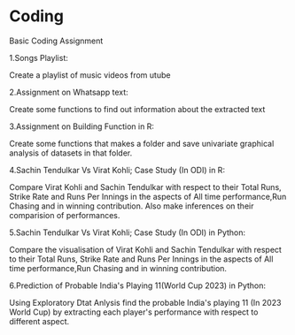 # Coding
Basic Coding Assignment

1.Songs Playlist:

Create a playlist of music videos from utube

2.Assignment on Whatsapp text:

Create some functions to find out information about the extracted text

3.Assignment on Building Function in R:

Create some functions that makes a folder and save univariate graphical analysis of datasets in that folder. 

4.Sachin Tendulkar Vs Virat Kohli; Case Study (In ODI) in R: 

Compare Virat Kohli and Sachin Tendulkar with respect to their Total Runs, Strike Rate and Runs Per Innings in the aspects of All time performance,Run Chasing and in winning contribution. Also make inferences on their comparision of performances.

5.Sachin Tendulkar Vs Virat Kohli; Case Study (In ODI) in Python: 

Compare the visualisation of Virat Kohli and Sachin Tendulkar with respect to their Total Runs, Strike Rate and Runs Per Innings in the aspects of All time performance,Run Chasing and in winning contribution. 

6.Prediction of  Probable India's Playing 11(World Cup 2023) in Python:

Using Exploratory Dtat Anlysis find the probable India's playing 11 (In 2023 World Cup) by extracting each player's performance with respect to different aspect.
